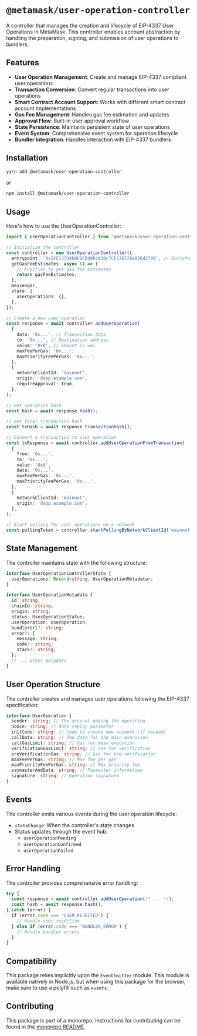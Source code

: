 # `@metamask/user-operation-controller`

A controller that manages the creation and lifecycle of EIP-4337 User Operations in MetaMask. This controller enables account abstraction by handling the preparation, signing, and submission of user operations to bundlers.

## Features

- **User Operation Management**: Create and manage EIP-4337 compliant user operations
- **Transaction Conversion**: Convert regular transactions into user operations
- **Smart Contract Account Support**: Works with different smart contract account implementations
- **Gas Fee Management**: Handles gas fee estimation and updates
- **Approval Flow**: Built-in user approval workflow
- **State Persistence**: Maintains persistent state of user operations
- **Event System**: Comprehensive event system for operation lifecycle
- **Bundler Integration**: Handles interaction with EIP-4337 bundlers

## Installation

```bash
yarn add @metamask/user-operation-controller
```

or

```bash
npm install @metamask/user-operation-controller
```

## Usage

Here's how to use the UserOperationController:

```typescript
import { UserOperationController } from '@metamask/user-operation-controller';

// Initialize the controller
const controller = new UserOperationController({
  entrypoint: '0x5FF137D4b0FDCD49DcA30c7CF57E578a026d2789', // EntryPoint contract address
  getGasFeeEstimates: async () => {
    // Function to get gas fee estimates
    return gasFeeEstimates;
  },
  messenger,
  state: {
    userOperations: {},
  },
});

// Create a new user operation
const response = await controller.addUserOperation(
  {
    data: '0x...', // Transaction data
    to: '0x...', // Destination address
    value: '0x0', // Amount in wei
    maxFeePerGas: '0x...',
    maxPriorityFeePerGas: '0x...',
  },
  {
    networkClientId: 'mainnet',
    origin: 'dapp.example.com',
    requireApproval: true,
  },
);

// Get operation hash
const hash = await response.hash();

// Get final transaction hash
const txHash = await response.transactionHash();

// Convert a transaction to user operation
const txResponse = await controller.addUserOperationFromTransaction(
  {
    from: '0x...',
    to: '0x...',
    value: '0x0',
    data: '0x...',
    maxFeePerGas: '0x...',
    maxPriorityFeePerGas: '0x...',
  },
  {
    networkClientId: 'mainnet',
    origin: 'dapp.example.com',
  },
);

// Start polling for user operations on a network
const pollingToken = controller.startPollingByNetworkClientId('mainnet');
```

## State Management

The controller maintains state with the following structure:

```typescript
interface UserOperationControllerState {
  userOperations: Record<string, UserOperationMetadata>;
}

interface UserOperationMetadata {
  id: string;
  chainId: string;
  origin: string;
  status: UserOperationStatus;
  userOperation: UserOperation;
  bundlerUrl?: string;
  error?: {
    message: string;
    code?: string;
    stack?: string;
  };
  // ... other metadata
}
```

## User Operation Structure

The controller creates and manages user operations following the EIP-4337 specification:

```typescript
interface UserOperation {
  sender: string; // The account making the operation
  nonce: string; // Anti-replay parameter
  initCode: string; // Code to create new account (if needed)
  callData: string; // The data for the main execution
  callGasLimit: string; // Gas for main execution
  verificationGasLimit: string; // Gas for verification
  preVerificationGas: string; // Gas for pre-verification
  maxFeePerGas: string; // Max fee per gas
  maxPriorityFeePerGas: string; // Max priority fee
  paymasterAndData: string; // Paymaster information
  signature: string; // Operation signature
}
```

## Events

The controller emits various events during the user operation lifecycle:

- `stateChange`: When the controller's state changes
- Status updates through the event hub:
  - `userOperationPending`
  - `userOperationConfirmed`
  - `userOperationFailed`

## Error Handling

The controller provides comprehensive error handling:

```typescript
try {
  const response = await controller.addUserOperation(/* ... */);
  const hash = await response.hash();
} catch (error) {
  if (error.code === 'USER_REJECTED') {
    // Handle user rejection
  } else if (error.code === 'BUNDLER_ERROR') {
    // Handle bundler errors
  }
}
```

## Compatibility

This package relies implicitly upon the `EventEmitter` module. This module is available natively in Node.js, but when using this package for the browser, make sure to use a polyfill such as `events`.

## Contributing

This package is part of a monorepo. Instructions for contributing can be found in the [monorepo README](https://github.com/MetaMask/core#readme).
